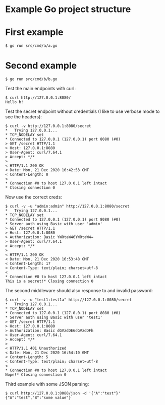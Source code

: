 # Example Go project structure

# First example

```
$ go run src/cmd/a/a.go
```


# Second example

```
$ go run src/cmd/b/b.go
```

Test the main endpoints with curl:

```
$ curl http://127.0.0.1:8080/
Hello b!
```

Test the secret endpoint without credentials (I like to use verbose mode to see the headers):

```
$ curl -v http://127.0.0.1:8080/secret
*   Trying 127.0.0.1...
* TCP_NODELAY set
* Connected to 127.0.0.1 (127.0.0.1) port 8080 (#0)
> GET /secret HTTP/1.1
> Host: 127.0.0.1:8080
> User-Agent: curl/7.64.1
> Accept: */*
>
< HTTP/1.1 200 OK
< Date: Mon, 21 Dec 2020 16:42:53 GMT
< Content-Length: 0
<
* Connection #0 to host 127.0.0.1 left intact
* Closing connection 0
```

Now use the correct creds:

```
$ curl -v -u "admin:admin" http://127.0.0.1:8080/secret
*   Trying 127.0.0.1...
* TCP_NODELAY set
* Connected to 127.0.0.1 (127.0.0.1) port 8080 (#0)
* Server auth using Basic with user 'admin'
> GET /secret HTTP/1.1
> Host: 127.0.0.1:8080
> Authorization: Basic YWRtaW46YWRtaW4=
> User-Agent: curl/7.64.1
> Accept: */*
>
< HTTP/1.1 200 OK
< Date: Mon, 21 Dec 2020 16:53:48 GMT
< Content-Length: 17
< Content-Type: text/plain; charset=utf-8
<
* Connection #0 to host 127.0.0.1 left intact
This is a secret!* Closing connection 0
```

The second middleware should also response to and invalid password:

```
$ curl -v -u "test1:test1a" http://127.0.0.1:8080/secret
*   Trying 127.0.0.1...
* TCP_NODELAY set
* Connected to 127.0.0.1 (127.0.0.1) port 8080 (#0)
* Server auth using Basic with user 'test1'
> GET /secret HTTP/1.1
> Host: 127.0.0.1:8080
> Authorization: Basic dGVzdDE6dGVzdDFh
> User-Agent: curl/7.64.1
> Accept: */*
>
< HTTP/1.1 401 Unauthorized
< Date: Mon, 21 Dec 2020 16:54:10 GMT
< Content-Length: 5
< Content-Type: text/plain; charset=utf-8
<
* Connection #0 to host 127.0.0.1 left intact
Nope!* Closing connection 0
```

Third example with some JSON parsing:

```
$ curl http://127.0.0.1:8080/json -d '{"A":"test"}'
{"A":"test","B":"some value"}
```

